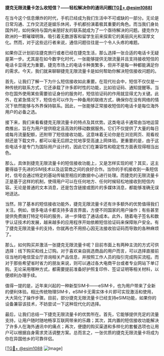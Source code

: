 **捷克无限流量卡怎么收短信？——轻松解决你的通讯问题[[TG💪+ @esim1088](https://t.me/s/esim1088)]**

在当今这个信息爆炸的时代，手机已经成为我们生活中不可或缺的一部分。无论是日常沟通、工作交流还是娱乐休闲，手机都扮演着极其重要的角色。而当我们身处国外时，如何保持与国内亲朋好友的联系就成为了一个亟待解决的问题。捷克作为欧洲的一颗璀璨明珠，吸引着无数游客和留学生前来探索它的美丽风光和深厚文化。然而，对于这些远行者来说，通信问题往往是一个令人头疼的难题。

如果你正计划前往捷克旅行或者已经在捷克生活，那么选择一张合适的电话卡无疑是第一步。尤其是在如今数字化时代，一张能够提供无限流量并且支持接收短信的电话卡显得尤为重要。捷克市场上的电话卡种类繁多，但并不是每一种都能满足你的需求。今天，我们就来聊聊捷克无限流量卡是如何帮助你解决短信接收问题的。

首先，让我们了解一下为什么短信接收如此重要。在现代社会中，短信不仅仅是一种传统的联系方式，它还承载了许多即时性的功能，比如验证码、通知提醒等。当你在国外使用某些需要验证身份的服务时，短信验证码的作用就显得尤为关键。此外，在紧急情况下，短信也可以作为一种备用的联络方式，确保你在没有网络的情况下依然能够与外界保持联系。因此，一张能够正常接收短信的电话卡是每位海外用户的必备之选。

接下来，我们来看看捷克无限流量卡的特点及其优势。这类电话卡通常由当地运营商推出，旨在为用户提供稳定且高效的移动数据服务。它们不仅提供了大量的每日或每月流量配额，还附带了短信接收功能。这意味着无论你是在浏览网页、观看视频还是下载文件，都可以毫无后顾之忧地享受高速上网体验。更重要的是，由于这些电话卡是专门为国际用户设计的，因此它们在兼容性和稳定性方面表现得相当出色。

那么，具体到捷克无限流量卡的短信接收功能上，又是怎样实现的呢？其实，这主要得益于先进的SIM技术以及运营商之间的良好合作。当你的手机接收到一条短信时，信号会通过特定的基站传输至相应的数据中心进行处理。而捷克的无限流量卡正是基于这样的机制，使得用户可以在任何地方、任何时候轻松地接收到短信内容。无论是普通的文本消息，还是包含链接或图片的多媒体消息，都能够准确无误地送达。

当然，除了基本的短信接收功能外，捷克无限流量卡还有许多额外的优势值得我们关注。例如，很多电话卡都支持多语言界面，方便不同国家的用户操作；有些甚至提供免费拨打特定号码的服务，进一步降低了通话成本。此外，随着电子签名和数字认证技术的发展，越来越多的应用程序开始依赖短信验证码来保障账户安全。有了捷克无限流量卡的支持，你就再也不用担心因无法接收验证码而导致的各种麻烦了。

那么，如何购买并激活一张捷克无限流量卡呢？目前市面上有两种主流的方式可供选择：线下购买和线上订购。对于喜欢亲自挑选商品的用户而言，可以选择直接前往当地的电信营业厅咨询相关产品信息，并按照工作人员的指引完成购买流程。而对于那些希望省时省力的朋友来说，则可以通过各大电商平台或者专业网站下单订购。无论采用哪种方式，都需要提前准备好护照复印件、签证证明等相关材料，以便顺利办理手续。

值得一提的是，近年来兴起的一种新型SIM卡——eSIM卡，也为用户带来了全新的便利体验。相比传统物理SIM卡，eSIM卡无需实体卡片即可实现激活和使用，大大简化了操作步骤。目前，部分捷克无限流量卡已经支持eSIM功能，如果你的设备兼容该技术，不妨尝试一下这种现代化的选择。

最后，让我们总结一下捷克无限流量卡的优势所在。首先，它能够提供充足的流量支持，让用户随时随地畅享互联网带来的乐趣；其次，其内置的短信接收功能解决了许多人在海外通讯中的痛点；再次，便捷的购买渠道和多样化的套餐选项也让用户可以根据自身需求灵活调整方案。总而言之，一张优质的捷克无限流量卡将成为你在异国他乡的可靠伴侣。

[[TG💪+ @esim1088](https://t.me/s/esim1088) ![Image](https://i.postimg.cc/4NQfJmqS/Snipaste-2025-05-13-00-14-12.png)]